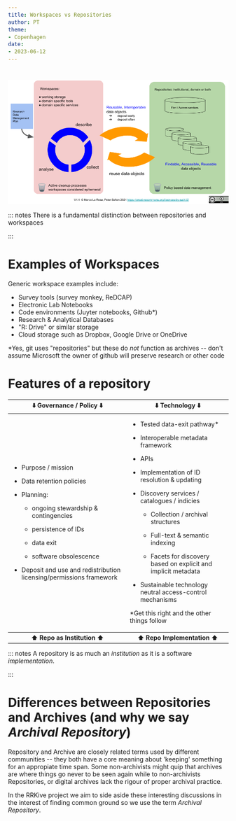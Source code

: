 ```yaml
---
title: Workspaces vs Repositories 
author: PT
theme:
- Copenhagen
date:
- 2023-06-12
---
```



# 

![](./research_data_cycle.png)


::: notes
There is a fundamental distinction between repositories and workspaces

:::

# Examples of Workspaces

Generic workspace examples include:

- Survey tools (survey monkey, ReDCAP)
- Electronic Lab Notebooks
- Code environments (Juyter notebooks, Github*)
- Research & Analytical Databases
- "R: Drive" or similar storage
- Cloud storage such as Dropbox, Google Drive or OneDrive

*Yes, git uses "repositories" but these do _not_ function as archives -- don't assume Microsoft the owner of github will preserve research or other code



# Features of a repository

<table>
<thead>
<tr>
<th> ⬇️ Governance / Policy ⬇️</th>
<th> ⬇️ Technology ⬇️</th>
</tr>
</thead>
<tbody>
<tr>
<td>

-  Purpose / mission

-  Data retention policies 

-  Planning:

   -  ongoing stewardship & contingencies 

   -  persistence of IDs 

   - data exit

   - software obsolescence

-  Deposit and use and redistribution licensing/permissions framework


</td>
<td>

-  Tested data-exit pathway*

-  Interoperable metadata framework

-  APIs

-  Implementation of ID resolution & updating

-  Discovery services / catalogues / indicies

   -  Collection / archival structures

   -  Full-text & semantic indexing

   -  Facets for discovery based on explicit and implicit metadata

-  Sustainable technology neutral access-control mechanisms

*Get this right and the other things follow



</td>
</tr>
<tr>
<th>⬆️ Repo as Institution ⬆️</th>
<th>⬆️ Repo Implementation ⬆️</th>
</tr>
</tbody>
</table>

::: notes
A repository is as much an _institution_ as it is a software  _implementation_.

:::


# Differences between Repositories and Archives (and why we say _Archival Repository_)

Repository and Archive are closely related terms used by different communities -- they both have a core meaning about 'keeping' something for an appropiate time span. Some non-archivists might quip that archives are where things go never to be seen again while to non-archivists Repositories, or digital archives lack the rigour of proper archival practice.

In the RRKive project we aim to side aside these interesting discussions in the interest of finding common ground so we use the term _Archival Repository_.




